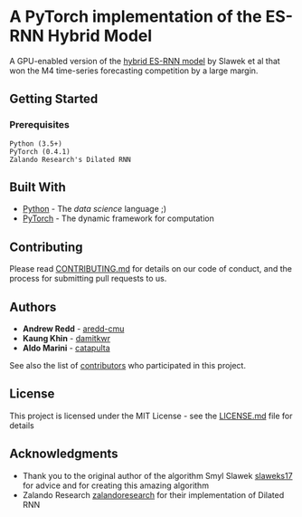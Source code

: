 # A PyTorch implementation of the ES-RNN Hybrid Model

A GPU-enabled version of the [hybrid ES-RNN model](https://eng.uber.com/m4-forecasting-competition/) by Slawek et al that won the M4 time-series forecasting competition by a large margin.

## Getting Started


### Prerequisites


```
Python (3.5+)
PyTorch (0.4.1)
Zalando Research's Dilated RNN
```

## Built With

* [Python](https://www.python.org) - The *data science* language ;)
* [PyTorch](https://www.pytorch.org/) - The dynamic framework for computation


## Contributing

Please read [CONTRIBUTING.md](https://gist.github.com/PurpleBooth/b24679402957c63ec426) for details on our code of conduct, and the process for submitting pull requests to us.

## Authors

* **Andrew Redd** - [aredd-cmu](https://github.com/aredd-cmu)
* **Kaung Khin** - [damitkwr](https://github.com/damitkwr)
* **Aldo Marini** - [catapulta](https://github.com/catapulta)

See also the list of [contributors](https://github.com/your/project/contributors) who participated in this project.

## License

This project is licensed under the MIT License - see the [LICENSE.md](LICENSE.md) file for details

## Acknowledgments

* Thank you to the original author of the algorithm Smyl Slawek [slaweks17](https://github.com/slwaeks17) for advice and for creating this amazing algorithm
* Zalando Research [zalandoresearch](https://www.github.com/zalandoresearch) for their implementation of Dilated RNN


# 

